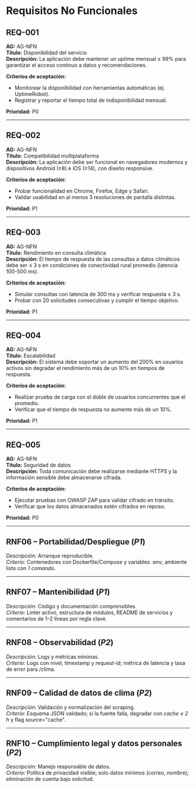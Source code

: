 # Requisitos No Funcionales

## REQ-001
**AG:** AG-NFN  
**Título:** Disponibilidad del servicio  
**Descripción:** La aplicación debe mantener un uptime mensual ≥ 99% para garantizar el acceso continuo a datos y recomendaciones.  

**Criterios de aceptación:**  
- Monitorear la disponibilidad con herramientas automáticas (ej. UptimeRobot).  
- Registrar y reportar el tiempo total de indisponibilidad mensual.  

**Prioridad:** P0  

---

## REQ-002
**AG:** AG-NFN  
**Título:** Compatibilidad multiplataforma  
**Descripción:** La aplicación debe ser funcional en navegadores modernos y dispositivos Android (≥8) e iOS (≥14), con diseño responsive.  

**Criterios de aceptación:**  
- Probar funcionalidad en Chrome, Firefox, Edge y Safari.  
- Validar usabilidad en al menos 3 resoluciones de pantalla distintas.  

**Prioridad:** P1  

---

## REQ-003
**AG:** AG-NFN  
**Título:** Rendimiento en consulta climática  
**Descripción:** El tiempo de respuesta de las consultas a datos climáticos debe ser ≤ 3 s en condiciones de conectividad rural promedio (latencia 100-500 ms).  

**Criterios de aceptación:**  
- Simular consultas con latencia de 300 ms y verificar respuesta ≤ 3 s.  
- Probar con 20 solicitudes consecutivas y cumplir el tiempo objetivo.  

**Prioridad:** P1  

---

## REQ-004
**AG:** AG-NFN  
**Título:** Escalabilidad  
**Descripción:** El sistema debe soportar un aumento del 200% en usuarios activos sin degradar el rendimiento más de un 10% en tiempos de respuesta.  

**Criterios de aceptación:**  
- Realizar prueba de carga con el doble de usuarios concurrentes que el promedio.  
- Verificar que el tiempo de respuesta no aumente más de un 10%.  

**Prioridad:** P1  

---

## REQ-005
**AG:** AG-NFN  
**Título:** Seguridad de datos  
**Descripción:** Toda comunicación debe realizarse mediante HTTPS y la información sensible debe almacenarse cifrada.  

**Criterios de aceptación:**  
- Ejecutar pruebas con OWASP ZAP para validar cifrado en tránsito.  
- Verificar que los datos almacenados estén cifrados en reposo.  

**Prioridad:** P0 

---

## RNF06 – Portabilidad/Despliegue (*P1*)
*Descripción:* Arranque reproducible.  
*Criterio:* Contenedores con Dockerfile/Compose y variables .env; ambiente listo con *1 comando*.

---

## RNF07 – Mantenibilidad (*P1*)
*Descripción:* Código y documentación comprensibles.  
*Criterio:* Linter activo, estructura de módulos, README de servicios y comentarios de 1–2 líneas por regla clave.

---

## RNF08 – Observabilidad (*P2*)
*Descripción:* Logs y métricas mínimas.  
*Criterio:* Logs con nivel, timestamp y request-id; métrica de latencia y tasa de error para /clima.

---

## RNF09 – Calidad de datos de clima (*P2*)
*Descripción:* Validación y normalización del scraping.  
*Criterio:* Esquema JSON validado; si la fuente falla, degradar con *cache ≤ 2 h* y flag source="cache".

---

## RNF10 – Cumplimiento legal y datos personales (*P2*)
*Descripción:* Manejo responsable de datos.  
*Criterio:* Política de privacidad visible; solo datos mínimos (correo, nombre); eliminación de cuenta bajo solicitud.
